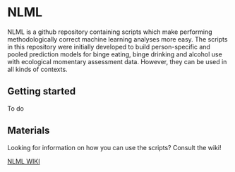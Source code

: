 # NLML

NLML is a github repository containing scripts which make performing methodologically correct machine learning analyses more easy. The scripts in this repository were initially developed to build person-specific and pooled prediction models for binge eating, binge drinking and alcohol use with ecological momentary assessment data. However, they can be used in all kinds of contexts.

## Getting started
To do

## Materials

Looking for information on how you can use the scripts? Consult the wiki!

[NLML WIKI](https://github.com/mikojeske/NLML/wiki/General)
